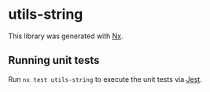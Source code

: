 # utils-string

This library was generated with [Nx](https://nx.dev).

## Running unit tests

Run `nx test utils-string` to execute the unit tests via [Jest](https://jestjs.io).
